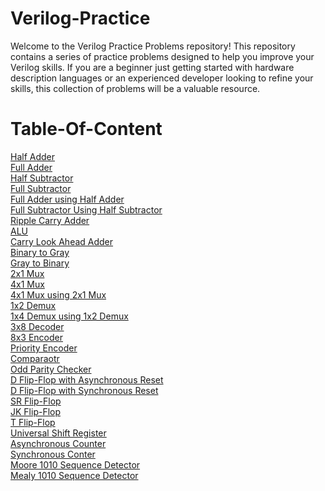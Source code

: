 # Verilog-Practice

Welcome to the Verilog Practice Problems repository! This repository contains a series of practice problems designed to help you improve your Verilog skills. If you are a beginner just getting started with hardware description languages or an experienced developer looking to refine your skills, this collection of problems will be a valuable resource.
<br>

# Table-Of-Content

[Half Adder](https://github.com/VirajTank/Verilog-Practice/tree/main/01_half_adder.) <br>
[Full Adder](https://github.com/VirajTank/Verilog-Practice/tree/main/02_full_adder) <br>
[Half Subtractor](https://github.com/VirajTank/Verilog-Practice/tree/main/03_half_subtractor) <br>
[Full Subtractor](https://github.com/VirajTank/Verilog-Practice/tree/main/04_full_subtractor) <br>
[Full Adder using Half Adder](https://github.com/VirajTank/Verilog-Practice/tree/main/05_fullAdder_using_halfAdder) <br>
[Full Subtractor Using Half Subtractor](https://github.com/VirajTank/Verilog-Practice/tree/main/06_fullSubtractor_using_halfSubtractor) <br>
[Ripple Carry Adder](https://github.com/VirajTank/Verilog-Practice/tree/main/07_ripple_carry_adder) <br>
[ALU](https://github.com/VirajTank/Verilog-Practice/tree/main/08_alu) <br>
[Carry Look Ahead Adder](https://github.com/VirajTank/Verilog-Practice/tree/main/09_carry_look_ahead_adder) <br>
[Binary to Gray](https://github.com/VirajTank/Verilog-Practice/tree/main/10_binary_to_gray) <br>
[Gray to Binary](https://github.com/VirajTank/Verilog-Practice/tree/main/11_gray_to_binary) <br>
[2x1 Mux](https://github.com/VirajTank/Verilog-Practice/tree/main/12_mux_2_1) <br>
[4x1 Mux](https://github.com/VirajTank/Verilog-Practice/tree/main/13_mux_4_1) <br>
[4x1 Mux using 2x1 Mux](https://github.com/VirajTank/Verilog-Practice/tree/main/14_mux_4_1_using_2_1) <br>
[1x2 Demux](https://github.com/VirajTank/Verilog-Practice/tree/main/15_demux_1_2) <br>
[1x4 Demux using 1x2 Demux](https://github.com/VirajTank/Verilog-Practice/tree/main/16_demux_1_4_using_1_2) <br>
[3x8 Decoder](https://github.com/VirajTank/Verilog-Practice/tree/main/17_decoder_3_8) <br>
[8x3 Encoder](https://github.com/VirajTank/Verilog-Practice/tree/main/18_encoder_8_3) <br>
[Priority Encoder](https://github.com/VirajTank/Verilog-Practice/tree/main/19_priority_encoder) <br>
[Comparaotr](https://github.com/VirajTank/Verilog-Practice/tree/main/20_comparator) <br>
[Odd Parity Checker](https://github.com/VirajTank/Verilog-Practice/tree/main/21_odd_parity) <br>
[D Flip-Flop with Asynchronous Reset](https://github.com/VirajTank/Verilog-Practice/tree/main/22_DFF_Asynchronous_reset) <br>
[D Flip-Flop with Synchronous Reset](https://github.com/VirajTank/Verilog-Practice/tree/main/23_DFF_Synchronous_reset) <br>
[SR Flip-Flop](https://github.com/VirajTank/Verilog-Practice/tree/main/24_SR_FF) <br>
[JK Flip-Flop](https://github.com/VirajTank/Verilog-Practice/tree/main/25_JK_FF) <br>
[T Flip-Flop](https://github.com/VirajTank/Verilog-Practice/tree/main/26_T_FF) <br>
[Universal Shift Register](https://github.com/VirajTank/Verilog-Practice/tree/main/27_Universal_shift_register) <br>
[Asynchronous Counter](https://github.com/VirajTank/Verilog-Practice/tree/main/28_asynchronous_counter) <br>
[Synchronous Conter](https://github.com/VirajTank/Verilog-Practice/tree/main/29_synchronous_counter) <br>
[Moore 1010 Sequence Detector](https://github.com/VirajTank/Verilog-Practice/tree/main/30_moore_1010_sequence_detector) <br>
[Mealy 1010 Sequence Detector](https://github.com/VirajTank/Verilog-Practice/tree/main/31_mealy_1010_sequence_detector) <br>



